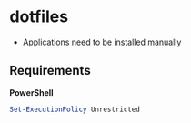 # dotfiles

* [Applications need to be installed manually](./applications.md)

## Requirements

**PowerShell**

```ps1
Set-ExecutionPolicy Unrestricted
```

